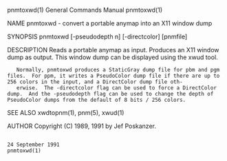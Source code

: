 pnmtoxwd(1)                                                                              General Commands Manual                                                                              pnmtoxwd(1)

NAME
       pnmtoxwd - convert a portable anymap into an X11 window dump

SYNOPSIS
       pnmtoxwd [-pseudodepth n] [-directcolor] [pnmfile]

DESCRIPTION
       Reads a portable anymap as input.  Produces an X11 window dump as output.  This window dump can be displayed using the xwud tool.

       Normally, pnmtoxwd produces a StaticGray dump file for pbm and pgm files.  For ppm, it writes a PseudoColor dump file if there are up to 256 colors in the input, and a DirectColor dump file oth‐
       erwise.  The -directcolor flag can be used to force a DirectColor dump.  And the -pseudodepth flag can be used to change the depth of PseudoColor dumps from the default of 8 bits / 256 colors.

SEE ALSO
       xwdtopnm(1), pnm(5), xwud(1)

AUTHOR
       Copyright (C) 1989, 1991 by Jef Poskanzer.

                                                                                            24 September 1991                                                                                 pnmtoxwd(1)
